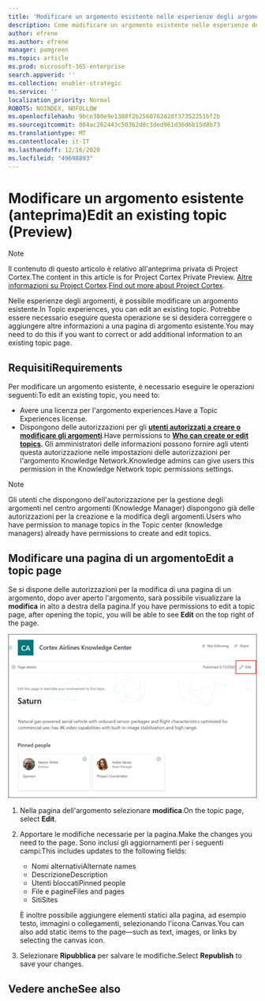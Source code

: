 ```yaml
---
title: 'Modificare un argomento esistente nelle esperienze degli argomenti (anteprima) '
description: Come modificare un argomento esistente nelle esperienze degli argomenti.
author: efrene
ms.author: efrene
manager: pamgreen
ms.topic: article
ms.prod: microsoft-365-enterprise
search.appverid: ''
ms.collection: enabler-strategic
ms.service: ''
localization_priority: Normal
ROBOTS: NOINDEX, NOFOLLOW
ms.openlocfilehash: 9bce380e9e1380f2b2560762d2df37352251bf2b
ms.sourcegitcommit: 884ac262443c50362d0c3ded961d36d6b15d8b73
ms.translationtype: MT
ms.contentlocale: it-IT
ms.lasthandoff: 12/16/2020
ms.locfileid: "49698893"
---
```

# <a name="edit-an-existing-topic-preview"></a><span data-ttu-id="5cb9e-103">Modificare un argomento esistente (anteprima)</span><span class="sxs-lookup"><span data-stu-id="5cb9e-103">Edit an existing topic (Preview)</span></span>

> [!Note] 
> <span data-ttu-id="5cb9e-104">Il contenuto di questo articolo è relativo all'anteprima privata di Project Cortex.</span><span class="sxs-lookup"><span data-stu-id="5cb9e-104">The content in this article is for Project Cortex Private Preview.</span></span> <span data-ttu-id="5cb9e-105">[Altre informazioni su Project Cortex](https://aka.ms/projectcortex).</span><span class="sxs-lookup"><span data-stu-id="5cb9e-105">[Find out more about Project Cortex](https://aka.ms/projectcortex).</span></span>

<span data-ttu-id="5cb9e-106">Nelle esperienze degli argomenti, è possibile modificare un argomento esistente.</span><span class="sxs-lookup"><span data-stu-id="5cb9e-106">In Topic experiences, you can edit an existing topic.</span></span> <span data-ttu-id="5cb9e-107">Potrebbe essere necessario eseguire questa operazione se si desidera correggere o aggiungere altre informazioni a una pagina di argomento esistente.</span><span class="sxs-lookup"><span data-stu-id="5cb9e-107">You may need to do this if you want to correct or add additional information to an existing topic page.</span></span> 

## <a name="requirements"></a><span data-ttu-id="5cb9e-108">Requisiti</span><span class="sxs-lookup"><span data-stu-id="5cb9e-108">Requirements</span></span>

<span data-ttu-id="5cb9e-109">Per modificare un argomento esistente, è necessario eseguire le operazioni seguenti:</span><span class="sxs-lookup"><span data-stu-id="5cb9e-109">To edit an existing topic, you need to:</span></span>
- <span data-ttu-id="5cb9e-110">Avere una licenza per l'argomento experiences.</span><span class="sxs-lookup"><span data-stu-id="5cb9e-110">Have a Topic Experiences license.</span></span>
- <span data-ttu-id="5cb9e-111">Dispongono delle autorizzazioni per gli [**utenti autorizzati a creare o modificare gli argomenti**](https://docs.microsoft.com/microsoft-365/knowledge/topic-experiences-user-permissions).</span><span class="sxs-lookup"><span data-stu-id="5cb9e-111">Have permissions to [**Who can create or edit topics**](https://docs.microsoft.com/microsoft-365/knowledge/topic-experiences-user-permissions).</span></span> <span data-ttu-id="5cb9e-112">Gli amministratori delle informazioni possono fornire agli utenti questa autorizzazione nelle impostazioni delle autorizzazioni per l'argomento Knowledge Network.</span><span class="sxs-lookup"><span data-stu-id="5cb9e-112">Knowledge admins can give users this permission in the Knowledge Network topic permissions settings.</span></span> 

> [!Note] 
> <span data-ttu-id="5cb9e-113">Gli utenti che dispongono dell'autorizzazione per la gestione degli argomenti nel centro argomenti (Knowledge Manager) dispongono già delle autorizzazioni per la creazione e la modifica degli argomenti.</span><span class="sxs-lookup"><span data-stu-id="5cb9e-113">Users who have permission to manage topics in the Topic center (knowledge managers) already have permissions to create and edit topics.</span></span>

## <a name="edit-a-topic-page"></a><span data-ttu-id="5cb9e-114">Modificare una pagina di un argomento</span><span class="sxs-lookup"><span data-stu-id="5cb9e-114">Edit a topic page</span></span>

<span data-ttu-id="5cb9e-115">Se si dispone delle autorizzazioni per la modifica di una pagina di un argomento, dopo aver aperto l'argomento, sarà possibile visualizzare la **modifica** in alto a destra della pagina.</span><span class="sxs-lookup"><span data-stu-id="5cb9e-115">If you have permissions to edit a topic page, after opening the topic, you will be able to see **Edit** on the top right of the page.</span></span>

   ![Controllo di modifica](../media/knowledge-management/topic-page-edit.png) </br> 

1. <span data-ttu-id="5cb9e-117">Nella pagina dell'argomento selezionare **modifica**.</span><span class="sxs-lookup"><span data-stu-id="5cb9e-117">On the topic page, select **Edit**.</span></span>

2. <span data-ttu-id="5cb9e-118">Apportare le modifiche necessarie per la pagina.</span><span class="sxs-lookup"><span data-stu-id="5cb9e-118">Make the changes you need to the page.</span></span> <span data-ttu-id="5cb9e-119">Sono inclusi gli aggiornamenti per i seguenti campi:</span><span class="sxs-lookup"><span data-stu-id="5cb9e-119">This includes updates to the following fields:</span></span>

    -  <span data-ttu-id="5cb9e-120">Nomi alternativi</span><span class="sxs-lookup"><span data-stu-id="5cb9e-120">Alternate names</span></span>
    -  <span data-ttu-id="5cb9e-121">Descrizione</span><span class="sxs-lookup"><span data-stu-id="5cb9e-121">Description</span></span>
    -  <span data-ttu-id="5cb9e-122">Utenti bloccati</span><span class="sxs-lookup"><span data-stu-id="5cb9e-122">Pinned people</span></span>
    -  <span data-ttu-id="5cb9e-123">File e pagine</span><span class="sxs-lookup"><span data-stu-id="5cb9e-123">Files and pages</span></span>
    -  <span data-ttu-id="5cb9e-124">Siti</span><span class="sxs-lookup"><span data-stu-id="5cb9e-124">Sites</span></span>

    <span data-ttu-id="5cb9e-125">È inoltre possibile aggiungere elementi statici alla pagina, ad esempio testo, immagini o collegamenti, selezionando l'icona Canvas.</span><span class="sxs-lookup"><span data-stu-id="5cb9e-125">You can also add static items to the page—such as text, images, or links by selecting the canvas icon.</span></span>

3. <span data-ttu-id="5cb9e-126">Selezionare **Ripubblica** per salvare le modifiche.</span><span class="sxs-lookup"><span data-stu-id="5cb9e-126">Select **Republish** to save your changes.</span></span>


## <a name="see-also"></a><span data-ttu-id="5cb9e-127">Vedere anche</span><span class="sxs-lookup"><span data-stu-id="5cb9e-127">See also</span></span>



  






